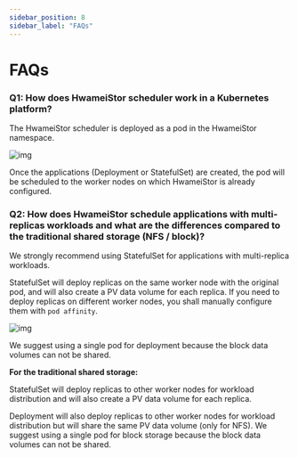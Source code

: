 ```yaml
---
sidebar_position: 8
sidebar_label: "FAQs"
---
```


# FAQs

### Q1: How does HwameiStor scheduler work in a Kubernetes platform? 

The HwameiStor scheduler is deployed as a pod in the HwameiStor namespace.

![img](img/clip_image002.png)

Once the applications (Deployment or StatefulSet) are created, the pod will be scheduled to the worker nodes on which HwameiStor is already configured.

### Q2: How does HwameiStor schedule applications with multi-replicas workloads and what are the differences compared to the traditional shared storage (NFS / block)?

We strongly recommend using StatefulSet for applications with multi-replica workloads.

StatefulSet will deploy replicas on the same worker node with the original pod, and will also create a PV data volume for each replica. If you need to deploy replicas on different worker nodes, you shall manually configure them with `pod affinity`.

![img](img/clip_image004.png)

We suggest using a single pod for deployment because the block data volumes can not be shared.

**For the traditional shared storage:**

StatefulSet will deploy replicas to other worker nodes for workload distribution and will also create a PV data volume for each replica.

Deployment will also deploy replicas to other worker nodes for workload distribution but will share the same PV data volume (only for NFS). We suggest using a single pod for block storage because the block data volumes can not be shared.
